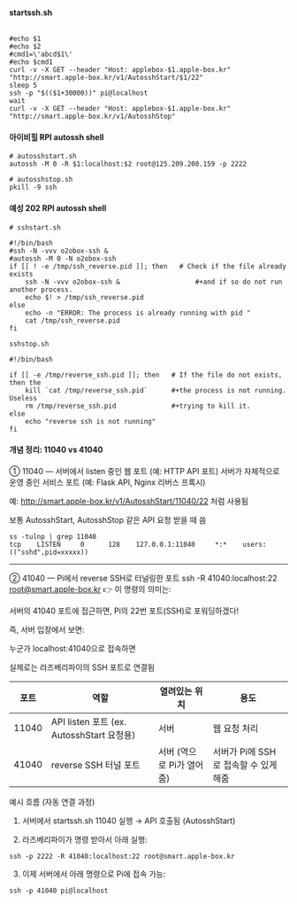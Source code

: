 
#### startssh.sh
```less

#echo $1
#echo $2
#cmd1=\'abcd$1\'
#echo $cmd1
curl -v -X GET --header "Host: applebox-$1.apple-box.kr"  "http://smart.apple-box.kr/v1/AutosshStart/$1/22"
sleep 5
ssh -p "$(($1+30000))" pi@localhost
wait
curl -v -X GET --header "Host: applebox-$1.apple-box.kr"  "http://smart.apple-box.kr/v1/AutosshStop"
```

#### 아이비힐 RPI autossh shell

```less
# autosshstart.sh
autossh -M 0 -R $1:localhost:$2 root@125.209.200.159 -p 2222
```

```less
# autosshstop.sh
pkill -9 ssh
```

#### 예성 202 RPI autossh shell

```less
# sshstart.sh

#!/bin/bash
#ssh -N -vvv o2obox-ssh &
#autossh -M 0 -N o2obox-ssh
if [[ ! -e /tmp/ssh_reverse.pid ]]; then   # Check if the file already exists
    ssh -N -vvv o2obox-ssh &                   #+and if so do not run another process.
    echo $! > /tmp/ssh_reverse.pid
else
    echo -n "ERROR: The process is already running with pid "
    cat /tmp/ssh_reverse.pid
fi
```

```less
sshstop.sh 

#!/bin/bash

if [[ -e /tmp/reverse_ssh.pid ]]; then   # If the file do not exists, then the
    kill `cat /tmp/reverse_ssh.pid`      #+the process is not running. Useless
    rm /tmp/reverse_ssh.pid              #+trying to kill it.
else
    echo "reverse ssh is not running"
fi
```

#### 개념 정리: 11040 vs 41040

① 11040 — 서버에서 listen 중인 웹 포트 (예: HTTP API 포트)
서버가 자체적으로 운영 중인 서비스 포트 (예: Flask API, Nginx 리버스 프록시)

예: http://smart.apple-box.kr/v1/AutosshStart/11040/22 처럼 사용됨

보통 AutosshStart, AutosshStop 같은 API 요청 받을 때 씀

```less
ss -tulnp | grep 11040
tcp    LISTEN     0      128    127.0.0.1:11040     *:*    users:(("sshd",pid=xxxxx))
```
---

② 41040 — Pi에서 reverse SSH로 터널링한 포트
ssh -R 41040:localhost:22 root@smart.apple-box.kr
👉 이 명령의 의미는:

서버의 41040 포트에 접근하면, Pi의 22번 포트(SSH)로 포워딩하겠다!

즉, 서버 입장에서 보면:

누군가 localhost:41040으로 접속하면

실제로는 라즈베리파이의 SSH 포트로 연결됨




| 포트   | 역할                              | 열려있는 위치     | 용도                                      |
|--------|-----------------------------------|-------------------|-------------------------------------------|
| 11040  | API listen 포트 (ex. AutosshStart 요청용) | 서버              | 웹 요청 처리                              |
| 41040  | reverse SSH 터널 포트             | 서버 (역으로 Pi가 열어줌) | 서버가 Pi에 SSH로 접속할 수 있게 해줌    |




예시 흐름 (자동 연결 과정)

1. 서버에서 startssh.sh 11040 실행 → API 호출됨 (AutosshStart)

2. 라즈베리파이가 명령 받아서 아래 실행:

```less
ssh -p 2222 -R 41040:localhost:22 root@smart.apple-box.kr
```

3. 이제 서버에서 아래 명령으로 Pi에 접속 가능:
```less
ssh -p 41040 pi@localhost
```




